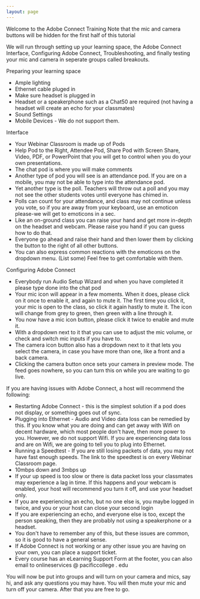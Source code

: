 ```yaml
---
layout: page
---
```


Welcome to the Adobe Connect Training
Note that the mic and camera buttons will be hidden for the first half of this tutorial

We will run through setting up your learning space, the Adobe Connect Interface, Configuring Adobe Connect, Troubleshooting, and finally testing your mic and camera in seperate groups called breakouts.

Preparing your learning space
* Ample lighting
* Ethernet cable pluged in
* Make sure headset is plugged in
* Headset or a speakerphone such as a Chat50 are required (not having a headset will create an echo for your classmates)
* Sound Settings
* Mobile Devices - We do not support them.

Interface
* Your Webinar Classroom is made up of Pods
* Help Pod to the Right, Attendee Pod, Share Pod with Screen Share, Video, PDF, or PowerPoint that you will get to control when you do your own presentations.
* The chat pod is where you will make comments
* Another type of pod you will see is an attendance pod. If you are on a mobile, you may not be able to type into the attendance pod.
* Yet another type is the poll. Teachers will throw out a poll and you may not see the other students votes until everyone has chimed in. 
* Polls can count for your attendance, and class may not continue unless you vote, so if you are away from your keyboard, use an emoticon please-we will get to emoticons in a sec. 
* Like an on-ground class you can raise your hand and get more in-depth on the headset and webcam. Please raise you hand if you can guess how to do that.
* Everyone go ahead and raise their hand and then lower them by clicking the button to the right of all other buttons.
* You can also express common reactions with the emoticons on the dropdown menu. (List some) Feel free to get comfortable with them.


Configuring Adobe Connect
* Everybody run Audio Setup Wizard and when you have completed it please type done into the chat pod
* Your mic icon will appear in a few moments. When it does, please click on it once to enable it, and again to mute it. The first time you click it, your mic is open to the class, so click it again hastly to mute it. The icon will change from grey to green, then green with a line through it.
* You now have a mic icon button, please click it twice to enable and mute it. 
* With a dropdown next to it that you can use to adjust the mic volume, or check and switch mic inputs if you have to.
* The camera icon button also has a dropdown next to it that lets you select the camera, in case you have more than one, like a front and a back camera.
* Clicking the camera button once sets your camera in preview mode. The feed goes nowhere, so you can turn this on while you are waiting to go live.

If you are having issues with Adobe Connect, a host will recommend the following:
* Restarting Adobe Connect - this is the simplest solution if a pod does not display, or something goes out of sync.
* Plugging into Ethernet - Audio and Video data loss can be remedied by this. If you know what you are doing and can get away with Wifi on decent hardware, which most people don't have, then more power to you. However, we do not support Wifi. If you are experiencing data loss and are on Wifi, we are going to tell you to plug into Ethernet.
* Running a Speedtest - If you are still losing packets of data, you may not have fast enough speeds. The link to the speedtest is on every Webinar Classroom page.
* 10mbps down and 3mbps up
* If your up speed is too slow or there is data packet loss your classmates may experience a lag in time. If this happens and your webcam is enabled, your host will recommend you turn it off, and use your headset only.
* If you are experiencing an echo, but no one else is, you maybe logged in twice, and you or your host can close your second login
* If you are experiencing an echo, and everyone else is too, except the person speaking, then they are probably not using a speakerphone or a headset.
* You don't have to remember any of this, but these issues are common, so it is good to have a general sense.
* If Adobe Connect is not working or any other issue you are having on your own, you can place a support ticket. 
* Every course has an eLearning Support Form at the footer, you can also email to onlineservices @ pacificcollege . edu

You will now be put into groups and will turn on your camera and mics, say hi, and ask any questions you may have. You will then mute your mic and turn off your camera. After that you are free to go.
